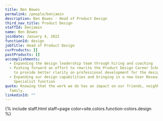 ```yaml
---
title: Ben Bowes
permalink: /people/benjamin
description: Ben Bowes - Head of Product Design
third_nav_title: Product Design
staffId: benjamin
name: Ben Bowes
joinDate: January 4, 2022
functionId: design
jobTitle: Head of Product Design
curProducts: []
pastProducts: []
accomplishments:
  - Expanding the design leadership team through hiring and coaching
  - Pushing forward an effort to rewrite the Product Design Career Schema at OGP
    to provide better clarity on professional development for the design team
  - Expanding our design capabilities and bringing in a new User Research
    Specialist function
quote: Knowing that the work we do has an impact on our friends, neighbours, and
  family.
linkedinId: ""
---
```


{% include staff.html staff=page color=site.colors.function-colors.design %}
